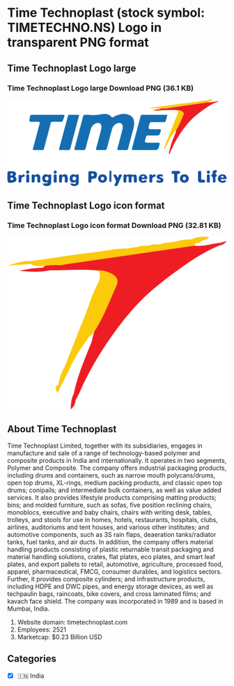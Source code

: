 # Time Technoplast (stock symbol: TIMETECHNO.NS) Logo in transparent PNG format

## Time Technoplast Logo large

### Time Technoplast Logo large Download PNG (36.1 KB)

![Time Technoplast Logo large Download PNG (36.1 KB)](/img/orig/TIMETECHNO.NS_BIG-94e76775.png)

## Time Technoplast Logo icon format

### Time Technoplast Logo icon format Download PNG (32.81 KB)

![Time Technoplast Logo icon format Download PNG (32.81 KB)](/img/orig/TIMETECHNO.NS-b8a8593c.png)

## About Time Technoplast

Time Technoplast Limited, together with its subsidiaries, engages in manufacture and sale of a range of technology-based polymer and composite products in India and internationally. It operates in two segments, Polymer and Composite. The company offers industrial packaging products, including drums and containers, such as narrow mouth polycans/drums, open top drums, XL-rings, medium packing products, and classic open top drums; conipails; and intermediate bulk containers, as well as value added services. It also provides lifestyle products comprising matting products; bins; and molded furniture, such as sofas, five position reclining chairs, monoblocs, executive and baby chairs, chairs with writing desk, tables, trolleys, and stools for use in homes, hotels, restaurants, hospitals, clubs, airlines, auditoriums and tent houses, and various other institutes; and automotive components, such as 3S rain flaps, deaeration tanks/radiator tanks, fuel tanks, and air ducts. In addition, the company offers material handling products consisting of plastic returnable transit packaging and material handling solutions, crates, flat plates, eco plates, and smart leaf plates, and export pallets to retail, automotive, agriculture, processed food, apparel, pharmaceutical, FMCG, consumer durables, and logistics sectors. Further, it provides composite cylinders; and infrastructure products, including HDPE and DWC pipes, and energy storage devices, as well as techpaulin bags, raincoats, bike covers, and cross laminated films; and kavach face shield. The company was incorporated in 1989 and is based in Mumbai, India.

1. Website domain: timetechnoplast.com
2. Employees: 2521
3. Marketcap: $0.23 Billion USD


## Categories
- [x] 🇮🇳 India
